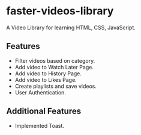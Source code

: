 # faster-videos-library

A Video Library for learning HTML, CSS, JavaScript.

## Features 
- Filter videos based on category.
- Add video to Watch Later Page.
- Add video to History Page.
- Add video to Likes Page.
- Create playlists and save videos.
- User Authentication.

## Additional Features
- Implemented Toast.
 
